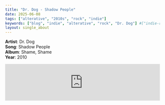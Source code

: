 ```yaml
---
title: "Dr. Dog - Shadow People"
date: 2025-06-08
tags: ["alterative", "2010s", "rock", "indie"] 
keywords: ["blog", "indie", "alterative", "rock", "Dr. Dog"] #["indie-rock", "alterative", "rock", "lo-fi", "new", "60s", "70s", "80s", "90s", "2000s", "2010s", "2020s"]
layout: single_about
---
```


**Artist**: Dr. Dog \
**Song**: Shadow People \
**Album**: Shame, Shame \
**Year**: 2010

<iframe style="border: 0; width: 100%; height: 120px;" src="https://bandcamp.com/EmbeddedPlayer/album=1240063302/size=large/bgcol=ffffff/linkcol=0687f5/tracklist=false/artwork=small/track=793715840/transparent=true/" seamless><a href="https://drdogmusic.bandcamp.com/album/shame-shame">Shame, Shame by Dr. Dog</a></iframe>